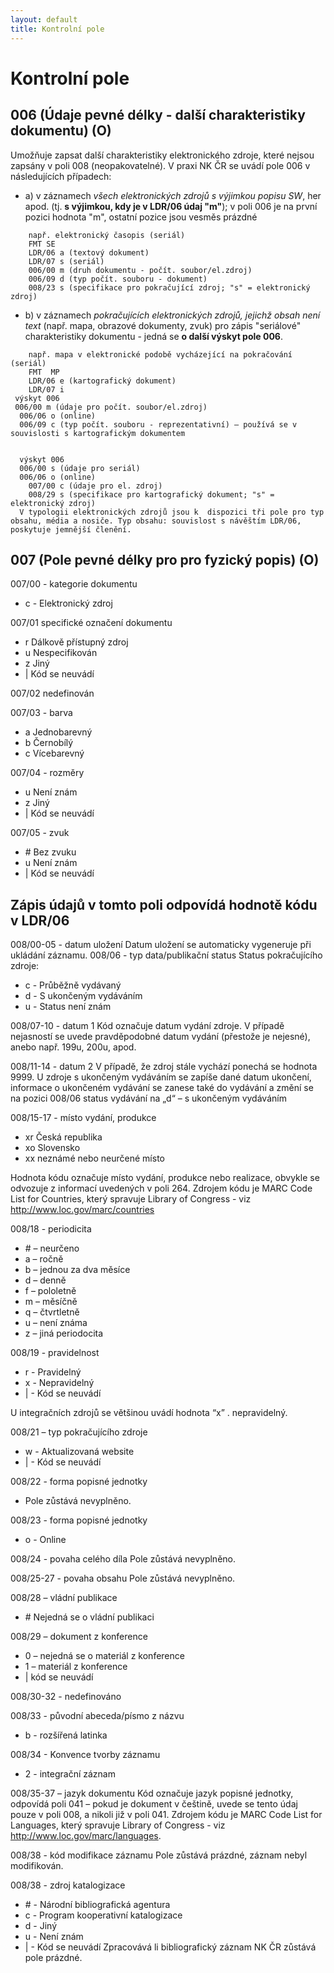 ```yaml
---
layout: default
title: Kontrolní pole
---
```

# Kontrolní pole

## 006 (Údaje pevné délky - další charakteristiky dokumentu) (O)
Umožňuje zapsat další charakteristiky elektronického zdroje, které nejsou zapsány v poli 008 (neopakovatelné). V praxi NK ČR se uvádí pole 006 v následujících případech:
* a) v záznamech *všech elektronických zdrojů s výjimkou popisu SW*, her apod. (tj. **s výjimkou, kdy je v LDR/06 údaj "m"**); v poli 006 je na první pozici hodnota "m", ostatní pozice jsou vesměs prázdné

```
	např. elektronický časopis (seriál)
	FMT SE
	LDR/06 a (textový dokument)
	LDR/07 s (seriál)
	006/00 m (druh dokumentu - počít. soubor/el.zdroj)
	006/09 d (typ počít. souboru - dokument)
	008/23 s (specifikace pro pokračující zdroj; "s" = elektronický zdroj)
```

* b) v záznamech *pokračujících elektronických zdrojů, jejichž obsah není text* (např. mapa, obrazové dokumenty, zvuk) pro zápis "seriálové" charakteristiky dokumentu - jedná se **o další výskyt pole 006**.

```
	např. mapa v elektronické podobě vycházející na pokračování (seriál)
	FMT  MP
	LDR/06 e (kartografický dokument)
	LDR/07 i
 výskyt 006
 006/00 m (údaje pro počít. soubor/el.zdroj)
  006/06 o (online)
  006/09 c (typ počít. souboru - reprezentativní) – používá se v souvislosti s kartografickým dokumentem


  výskyt 006
  006/00 s (údaje pro seriál)
  006/06 o (online)
	007/00 c (údaje pro el. zdroj)
	008/29 s (specifikace pro kartografický dokument; "s" = elektronický zdroj)
  V typologii elektronických zdrojů jsou k  dispozici tři pole pro typ obsahu, média a nosiče. Typ obsahu: souvislost s návěštím LDR/06, poskytuje jemnější členění.
```

## 007 (Pole pevné délky pro pro fyzický popis) (O)

007/00 - kategorie dokumentu
* c - Elektronický zdroj

007/01 specifické označení dokumentu
* r   Dálkově přístupný zdroj
* u   Nespecifikován
* z   Jiný
* \|   Kód se neuvádí

007/02 nedefinován

007/03 - barva
* a  Jednobarevný
* b  Černobílý
* c  Vícebarevný

007/04 - rozměry
* u   Není znám
* z   Jiný
* \|   Kód se neuvádí

007/05 - zvuk
* \#	Bez zvuku
* u     Není znám
* |      Kód se neuvádí

## Zápis údajů v tomto poli odpovídá hodnotě kódu v LDR/06
008/00-05 - datum uložení
Datum uložení se automaticky vygeneruje při ukládání záznamu.
008/06 - typ data/publikační status
Status pokračujícího zdroje:
* c - Průběžně vydávaný
* d - S ukončeným vydáváním
* u - Status není znám

008/07-10 - datum 1
Kód označuje datum vydání zdroje. V případě nejasností se uvede pravděpodobné datum vydání (přestože je nejesné), anebo např. 199u, 200u, apod.

008/11-14 - datum 2
V případě, že zdroj stále vychází ponechá se hodnota 9999. U zdroje s ukončeným vydáváním se zapíše dané datum ukončení, informace o ukončeném vydávání se zanese také do   vydávání a změní se na pozici 008/06 status vydávání na „d“ – s ukončeným vydáváním

008/15-17 - místo vydání, produkce
* xr	Česká republika
* xo	Slovensko
* xx neznámé nebo neurčené místo

Hodnota kódu označuje místo vydání, produkce nebo realizace, obvykle se odvozuje z informací uvedených v poli 264. Zdrojem kódu je MARC Code List
for Countries, který spravuje Library of Congress - viz http://www.loc.gov/marc/countries

008/18 - periodicita
* \#  – neurčeno
* a – ročně
* b –  jednou za dva měsíce
* d – denně
* f – pololetně
* m – měsíčně
* q – čtvrtletně
* u – není známa
* z – jiná periodocita

008/19 - pravidelnost
*  r - Pravidelný
* x - Nepravidelný
* \| - Kód se neuvádí

U integračních zdrojů se většinou uvádí hodnota “x” . nepravidelný.

008/21 – typ pokračujícího zdroje
* w - Aktualizovaná website
* \| - Kód se neuvádí

008/22 - forma popisné jednotky
* Pole zůstává nevyplněno.

008/23 - forma popisné jednotky
* o - Online

008/24 - povaha celého díla
Pole zůstává nevyplněno.

008/25-27 - povaha obsahu
Pole zůstává nevyplněno.

008/28 – vládní publikace
* \#    Nejedná se o vládní publikaci

008/29 – dokument z konference
* 0 – nejedná se o materiál z konference
* 1 – materiál z konference
* \| kód se neuvádí

008/30-32 - nedefinováno

008/33 - původní abeceda/písmo z názvu
* b - rozšířená latinka

008/34 - Konvence tvorby záznamu
* 2 - integrační záznam

008/35-37 – jazyk dokumentu
Kód označuje jazyk popisné jednotky, odpovídá poli 041 – pokud je dokument v češtině, uvede se tento údaj pouze v poli 008, a nikoli již v poli 041. Zdrojem kódu je MARC Code List for Languages, který spravuje Library of Congress - viz http://www.loc.gov/marc/languages.

008/38 - kód modifikace záznamu
Pole zůstává prázdné, záznam nebyl modifikován.

008/38 - zdroj katalogizace
* \# - Národní bibliografická agentura
* c - Program kooperativní katalogizace
* d - Jiný
* u - Není znám
* | - Kód se neuvádí
Zpracovává li bibliografický záznam NK ČR zůstává pole prázdné.
